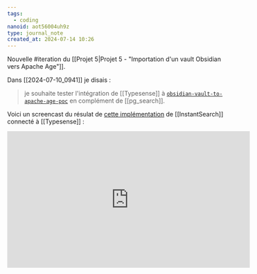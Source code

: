 ```yaml
---
tags:
  - coding
nanoid: aot56004uh9z
type: journal_note
created_at: 2024-07-14 10:26
---
```

Nouvelle #iteration du [[Projet 5|Projet 5 - "Importation d'un vault Obsidian vers Apache Age"]].

Dans [[2024-07-10_0941]] je disais :

>  je souhaite tester l'intégration de [[Typesense]] à [`obsidian-vault-to-apache-age-poc`](https://github.com/stephane-klein/obsidian-vault-to-apache-age-poc) en complément de [[pg_search]].

Voici un screencast du résulat de [cette implémentation](https://github.com/stephane-klein/obsidian-vault-to-apache-age-poc/blob/typesense/instant-search/index.html) de [[InstantSearch]] connecté à [[Typesense]] :

<iframe width="560" height="315" src="https://www.youtube.com/embed/GGLB1MXgcgY?si=HvLDq-prLy8XpasT" title="YouTube video player" frameborder="0" allow="accelerometer; autoplay; clipboard-write; encrypted-media; gyroscope; picture-in-picture; web-share" referrerpolicy="strict-origin-when-cross-origin" allowfullscreen></iframe>

